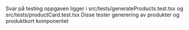 Svar på testing oppgaven ligger i src/tests/generateProducts.test.tsx og src/tests/productCard.test.tsx
Disse tester generering av produkter og produktkort komponentet

